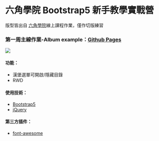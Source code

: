 # 六角學院 Bootstrap5 新手教學實戰營
版型皆出自 [六角學院](https://www.hexschool.com/)線上課程作業，僅作切版練習
### 第一周主線作業-Album example：[Github Pages](https://joyun25.github.io/hex-bootstrap5-camp1-album-example/)
![](https://i.imgur.com/ksKLD3X.png)
#### 功能：
- 漢堡選單可開啟/隱藏目錄
- RWD
#### 使用技術：
- [Bootstrap5](https://getbootstrap.com/docs/5.0/getting-started/introduction/)
- [jQuery](https://jquery.com/)
#### 第三方插件：
- [font-awesome](https://fontawesome.com/)
